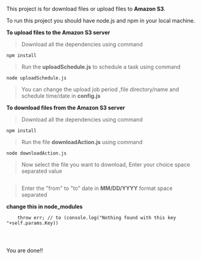 This project is for download files or upload files to **Amazon S3**.

To run this project you should have node.js and npm in your local machine.

**To upload files to the Amazon S3 server**
>Download all the dependencies using command
```
npm install
```
>Run the **uploadSchedule.js** to schedule a task using command  
```
node uploadSchedule.js
```
>You can change the upload job period ,file directory/name and schedule time/date in **config.js**

**To download files from the Amazon S3 server**
>Download all the dependencies using command
```
npm install
```
>Run the file **downloadAction.js** using command
```
node downloadAction.js
```
>Now select the file you want to download, Enter your choice space separated value
```
```
>Enter the "from" to "to" date in **MM/DD/YYYY** format space separated

**change this in node_modules**
```
    throw err; // to (console.log("Nothing found with this key "+self.params.Key))
            
            
            
```            

You are done!!